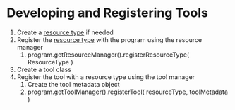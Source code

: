 # Developing and Registering Tools

1. Create a [resource type](resources.md) if needed
1. Register the [resource type](resources.md) with the program using the resource manager
	1. program.getResourceManager().registerResourceType( ResourceType )
1. Create a tool class
1. Register the tool with a resource type using the tool manager
	1. Create the tool metadata object
	1. program.getToolManager().registerTool( resourceType, toolMetadata )

